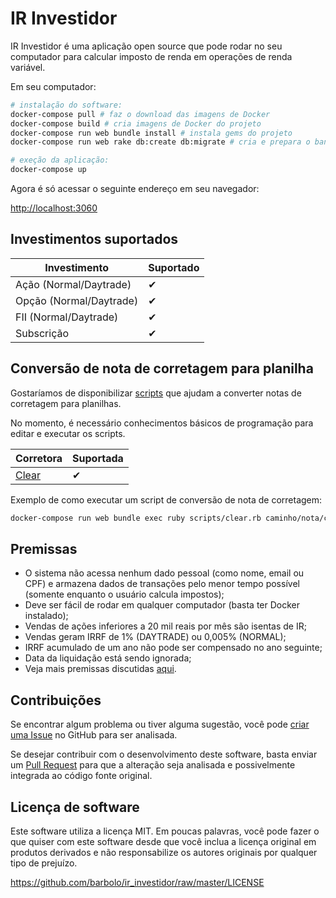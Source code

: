 # IR Investidor

IR Investidor é uma aplicação open source que pode rodar no seu computador para
calcular imposto de renda em operações de renda variável.

Em seu computador:

```bash
# instalação do software:
docker-compose pull # faz o download das imagens de Docker
docker-compose build # cria imagens de Docker do projeto
docker-compose run web bundle install # instala gems do projeto
docker-compose run web rake db:create db:migrate # cria e prepara o banco de dados

# exeção da aplicação:
docker-compose up
```

Agora é só acessar o seguinte endereço em seu navegador:

[http://localhost:3060](http://localhost:3060/)


## Investimentos suportados

| Investimento            | Suportado |
|-------------------------|-----------|
| Ação (Normal/Daytrade)  | &#10004;  |
| Opção (Normal/Daytrade) | &#10004;  |
| FII (Normal/Daytrade)   | &#10004;  |
| Subscrição              | &#10004;  |


## Conversão de nota de corretagem para planilha

Gostaríamos de disponibilizar [scripts](scripts/) que ajudam a converter notas
de corretagem para planilhas.

No momento, é necessário conhecimentos básicos de programação para editar e
executar os scripts.

| Corretora                 | Suportada |
|---------------------------|-----------|
| [Clear](scripts/clear.rb) | &#10004;  |


Exemplo de como executar um script de conversão de nota de corretagem:

```bash
docker-compose run web bundle exec ruby scripts/clear.rb caminho/nota/corretagem.pdf
```

## Premissas

- O sistema não acessa nenhum dado pessoal (como nome, email ou CPF) e armazena
  dados de transações pelo menor tempo possível (somente enquanto o usuário
  calcula impostos);
- Deve ser fácil de rodar em qualquer computador (basta ter Docker instalado);
- Vendas de ações inferiores a 20 mil reais por mês são isentas de IR;
- Vendas geram IRRF de 1% (DAYTRADE) ou 0,005% (NORMAL);
- IRRF acumulado de um ano não pode ser compensado no ano seguinte;
- Data da liquidação está sendo ignorada;
- Veja mais premissas discutidas [aqui](https://github.com/barbolo/ir_investidor/wiki/Decis%C3%B5es-que-consideramos-para-calcular-Imposto-de-Renda).

## Contribuições

Se encontrar algum problema ou tiver alguma sugestão, você pode
[criar uma Issue](https://github.com/barbolo/ir_investidor/issues/new) no GitHub
para ser analisada.

Se desejar contribuir com o desenvolvimento deste software, basta enviar um
[Pull Request](https://github.com/barbolo/ir_investidor/pulls) para que a
alteração seja analisada e possivelmente integrada ao código fonte original.


## Licença de software

Este software utiliza a licença MIT. Em poucas palavras, você pode fazer o que
quiser com este software desde que você inclua a licença original em produtos
derivados e não responsabilize os autores originais por qualquer tipo de
prejuízo.

https://github.com/barbolo/ir_investidor/raw/master/LICENSE
